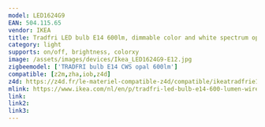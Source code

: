 ```yaml
---
model: LED1624G9
EAN: 504.115.65
vendor: IKEA
title: Tradfri LED bulb E14 600lm, dimmable color and white spectrum opal
category: light
supports: on/off, brightness, colorxy
image: /assets/images/devices/Ikea_LED1624G9-E12.jpg
zigbeemodel: ['TRADFRI bulb E14 CWS opal 600lm']
compatible: [z2m,zha,iob,z4d]
z4d: https://z4d.fr/le-materiel-compatible-z4d/compatible/ikeatradfrie14
mlink: https://www.ikea.com/nl/en/p/tradfri-led-bulb-e14-600-lumen-wireless-dimmable-colour-and-white-spectrum-opal-white-50411565/
link: 
link2: 
link3: 
---
```

